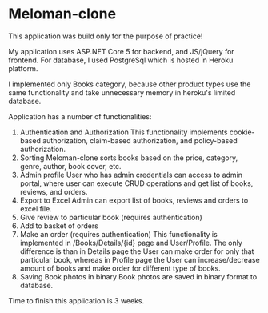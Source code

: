 # Meloman-clone

This application was build only for the purpose of practice!

My application uses ASP.NET Core 5 for backend, and JS/jQuery for frontend.
For database, I used PostgreSql which is hosted in Heroku platform.

I implemented only Books category, because other product types use the same functionality and take unnecessary memory in heroku's limited database.

Application has a number of functionalities:
1) Authentication and Authorization
  This functionality implements cookie-based authorization, claim-based authorization, and policy-based authorization.
2) Sorting
  Meloman-clone sorts books based on the price, category, genre, author, book cover, etc.
3) Admin profile
  User who has admin credentials can access to admin portal, where user can execute CRUD operations and get list of books, reviews, and orders.
4) Export to Excel
  Admin can export list of books, reviews and orders to excel file.
5) Give review to particular book (requires authentication)
6) Add to basket of orders
7) Make an order (requires authentication)
  This functionality is implemented in /Books/Details/{id} page and User/Profile. The only difference is than in Details page the User can make order for only that particular book, whereas in Profile page the User can increase/decrease amount of books and make order for different type of books.
8) Saving Book photos in binary
  Book photos are saved in binary format to database.
  
  Time to finish this application is 3 weeks.
